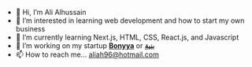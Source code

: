 - 👋 Hi, I’m Ali Alhussain
- 👀 I’m interested in learning web development and how to start my own business
- 🌱 I’m currently learning Next.js, HTML, CSS, React.js, and Javascript
- 💞️ I’m working on my startup **[Bonyya](https://bonyya.com)** or **[بنية](https://bonyya.com)**
- 📫 How to reach me... aliah96@hotmail.com

